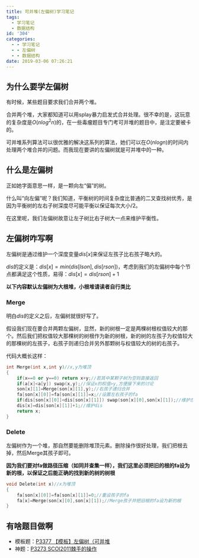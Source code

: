 ```yaml
---
title: 可并堆(左偏树)学习笔记
tags:
  - 学习笔记
  - 数据结构
id: '304'
categories:
  - - 学习笔记
  - - 左偏树
  - - 数据结构
date: 2019-03-06 07:26:21
---
```


## 为什么要学左偏树

有时候，某些题目要求我们合并两个堆。 

合并两个堆，大家都知道可以用splay暴力启发式合并处理。很不幸的是，这玩意的复杂度是$O(nlog^2n)$的，在一些毒瘤题目专门考可并堆的题目中，是注定要被卡的。 

可并堆系列算法可以很优雅的解决这系列的算法，她们可以在$O(nlogn)$的时间内处理两个堆合并的问题。而我现在要讲的左偏树就是可并堆中的一种。


## 什么是左偏树

正如她字面意思一样，是一颗向左“偏”的树。

什么叫“向左偏”呢？我们知道，平衡树的时间复杂度比普通的二叉查找树优秀，是因为平衡树的左右子树深度尽可能平衡以保证每次大小/2。

在这里呢，我们左偏树故意让左子树比右子树大一点来维护平衡性。


## 左偏树咋写啊

左偏树是通过维护一个深度变量$dis[x]$来保证左孩子比右孩子略大的。

$dis$的定义是：$dis[x]=min(dis[lson],dis[rson])$，考虑到我们的左偏树中每个节点都满足这个性质，易得：$dis[x]=dis[rson]+1$ 

**以下内容默认左偏树为大根堆，小根堆请读者自行类比**

### Merge

明白$dis$的定义之后，左偏树就很好写了。

假设我们现在要合并两颗左偏树，显然，新的树根一定是两棵树根权值较大的那个。然后我们把权值较大那棵树的树根作为新的树根，新的树的左孩子为权值较大的那棵树的左孩子，右孩子则递归合并另外那颗树与权值较大的树的右孩子。 

代码大概长这样：

```cpp
int Merge(int x,int y)//x,y为堆顶
{
    if(x==0 or y==0) return x+y;//若其中某颗子树为空则直接返回
    if(a[x]<a[y]) swap(x,y);//保证x的权值>y,方便接下来的讨论
    son[x][1]=Merge(son[x][1],y);//右孩子递归合并
    fa[son[x][0]]=fa[son[x][1]]=x;//设置左右孩子的fa
    if(dis[son[x][0]]<dis[son[x][1]]) swap(son[x][0],son[x][1]);//维护左偏性质
    dis[x]=dis[son[x][1]]+1;//维护dis
    return x;
}
```

### Delete

左偏树作为一个堆，那自然要能删除堆顶元素。删除操作很好处理，我们把根去掉，然后Merge其孩子即可。 

**因为我们要对fa做路径压缩（如同并查集一样），我们这里必须把旧的根的fa设为新的根，以保证之后能正确的找到新的树的树根**

```cpp
void Delete(int x)//x为堆顶
{
    fa[son[x][0]]=fa[son[x][1]]=0;//重设孩子的fa
    fa[x]=Merge(son[x][0],son[x][1]);//Merge孩子并把旧根的fa设为新的根
}
```


## 有啥题目做啊

* 模板题：[P3377 【模板】左偏树（可并堆](https://www.luogu.org/problemnew/show/P3377) 
* 神题：[P3273 SCOI2011棘手的操作](https://www.luogu.org/problemnew/show/P3273)